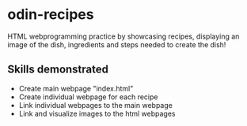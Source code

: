 # odin-recipes

HTML webprogramming practice by showcasing recipes, displaying an image of the dish, ingredients and steps needed to create the dish!

## Skills demonstrated

- Create main webpage "index.html"
- Create individual webpage for each recipe
- Link individual webpages to the main webpage
- Link and visualize images to the html webpages